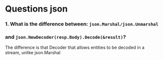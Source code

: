 # Questions json

### 1. What is the difference between: `json.Marshal/json.Unmarshal` 
### and  `json.NewDecoder(resp.Body).Decode(&result)`?

The difference is that Decoder that allows entities to be decoded in a stream, unlike json.Marshal


